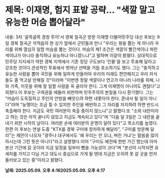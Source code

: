 # **제목: 이재명, 험지 표밭 공략… "색깔 말고 유능한 머슴 뽑아달라"**

  내용: 3차 '골목골목 경청 투어'서 경북 칠곡군 방문    이재명 더불어민주당 대선 후보는 9일 경북 칠곡군 석적읍의 한 상가 앞에서 군민들과 만나 "우리는 왕을 뽑는 게 아니라 우리를 위해 열심히 일할 머슴을 뽑는 것이다. 머슴의 제1 조건은 색깔이 빨간색이냐 파란색이냐가 아니라 충직하냐 유능하냐 아니겠느냐"고 말하며 이같이 밝혔다. 상대적으로 민주당 지지세가 약한 경북 지역에서 기존 정당 구도보다 '인물'을 보고 투표해 달라고 강조한 것이다.관성적인 투표에서 벗어난 선택을 거듭 호소하기도 했다. 그는 "충직하고 유능한 사람을 뽑아 국민을 위해 일하게 만들어야 우리의 미래도 편안해지고 우리 자식들도 좀 먹고살 만해질 것"이라며 "이번엔 정말 색깔이나 연고가 아니라 나라를 위해, 나와 가족, 이웃을 위해 잘 일할 사람을 꼭 골라야 한다. 그게 이재명이 아니어도 괜찮다"고 외쳤다.이 후보는 구여권을 에둘러 비판하며 민주주의의 본질을 다시 환기했다. 그는 "머슴이 도둑질하고 주인의 안방을 빼앗으려 하면 내쫓아야 한다. 혼내서 될 일이 아니다"라며 "농땡이는 조금 칠 수 있지만 주인을 배반하고 그 자리를 차지하려 하면 반드시 축출해야 한다. 지금도 국민 여러분이 축출 중이지 않느냐"고 말했다.또 "소위 내란이라고 하는 것은 아직 끝나지 않았고 지금도 계속되고 있다"며 "다음 달 3일은 그 내란을 끝내기 위한 시작의 날이다. 여러분 손에 여러분의 운명이 달려 있다"고 목소리를 높였다.한편 이 후보는 연설 도중 "KTX를 경북 구미에 정차하게 해달라", "구미를 방문해 달라"는 제안이 나오자 "광주나 대구에서도 '왜 우리는 안 오냐, 버린 거냐'는 말씀을 많이 하시는데 그런 뜻은 아니다"라고 설명했다.이어 "구미도 예전에 한번 가긴 했는데 아마 본선 기간에 갈 곳이라 지금 일정을 일부러 뺐을 가능성이 크다"며 "본선이 시작되면 유세차를 가지고 다닐 거고 대도시 중심으로 가게 될 텐데 지금은 오히려 못 갈 곳을 먼저 둘러보고 있는 중"이라고 밝혔다.

  **날짜: 2025.05.09. 오후 4:162025.05.09. 오후 4:17**